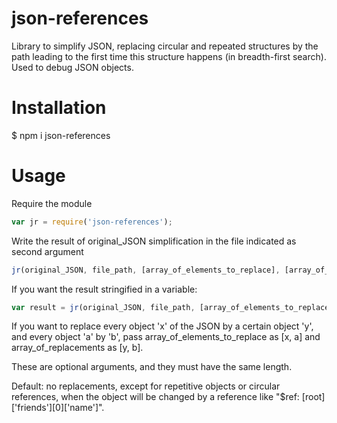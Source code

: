 # json-references

Library to simplify JSON, replacing circular and repeated structures by the path leading to the first time this structure happens (in breadth-first search). Used to debug JSON objects.


# Installation

$ npm i json-references


# Usage 

Require the module

```javascript
var jr = require('json-references');
```

Write the result of original_JSON simplification in the file indicated as second argument

```javascript
jr(original_JSON, file_path, [array_of_elements_to_replace], [array_of_replacements]);
```


If you want the result stringified in a variable:

```javascript
var result = jr(original_JSON, file_path, [array_of_elements_to_replace], [array_of_replacements]);
```


If you want to replace every object 'x' of the JSON by a certain object 'y', and every object 'a' by 'b', pass array_of_elements_to_replace as [x, a] and array_of_replacements as [y, b]. 

These are optional arguments, and they must have the same length. 

Default: no replacements, except for repetitive objects or circular references, when the object will be changed by a reference like "$ref: [root]['friends'][0]['name']".



